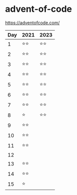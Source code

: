 # advent-of-code

https://adventofcode.com/

| Day | 2021   | 2023   |
| --- | ------ | ------ |
| 1   | ⭐️⭐️ | ⭐️⭐️ |
| 2   | ⭐️⭐️ | ⭐️⭐️ |
| 3   | ⭐️⭐️ | ⭐️⭐️ |
| 4   | ⭐️⭐️ | ⭐️⭐️ |
| 5   | ⭐️⭐️ | ⭐️⭐️ |
| 6   | ⭐️⭐️ | ⭐️⭐️ |
| 7   | ⭐️⭐️ | ⭐️⭐️ |
| 8   | ⭐️  | ⭐️⭐️ |
| 9   | ⭐️⭐️ |     |
| 10  | ⭐️⭐️ |     |
| 11  | ⭐️⭐️ |     |
| 12  |     |     |
| 13  | ⭐️⭐️ |     |
| 14  | ⭐️⭐️ |     |
| 15  | ⭐️  |     |

